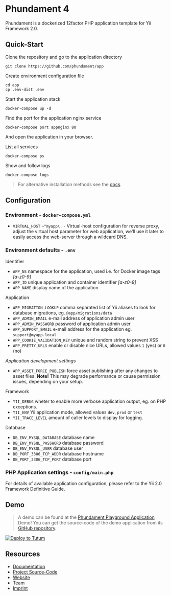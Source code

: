 Phundament 4
============

Phundament is a dockerized 12factor PHP application template for Yii Framework 2.0.

Quick-Start
-----------

Clone the repository and go to the application directory

    git clone https://github.com/phundament/app

Create environment configuration file    
    
    cd app
    cp .env-dist .env

Start the application stack

    docker-compose up -d

Find the port for the application nginx service

    docker-compose port appnginx 80

And open the application in your browser.    

List all services    
    
    docker-compose ps

Show and follow logs    
    
    docker-compose logs

> For alternative installation methods see the [docs](docs/20-installation-composer.md).  
    
Configuration
-------------

### Environment - `docker-compose.yml`
     
 - `VIRTUAL_HOST` `~^myapp\.` - Virtual-host configuration for reverse proxy, adjust the virtual host parameter 
    for web application, we'll use it later to easily access the web-server through a wildcard DNS.


### Environment defaults - `.env`

Identifier

 - `APP_NS` namespace for the application, used i.e. for Docker image tags *[a-z0-9]*
 - `APP_ID` unique application and container identifier *[a-z0-9]*
 - `APP_NAME` display name of the application

Application
 
 - `APP_MIGRATION_LOOKUP` comma separated list of Yii aliases to look for database migrations, eg. `@app/migrations/data`
 - `APP_ADMIN_EMAIL` e-mail address of application admin user
 - `APP_ADMIN_PASSWORD` password of application admin user
 - `APP_SUPPORT_EMAIL` e-mail address for the application eg. `support@myapp.local`
 - `APP_COOKIE_VALIDATION_KEY` unique and random string to prevent XSS
 - `APP_PRETTY_URLS` enable or disable nice URLs, allowed values `1` (yes) or `0` (no)

*Application development settings*

 - `APP_ASSET_FORCE_PUBLISH` force asset publishing after any changes to asset files. **Note!** This may degrade performance or cause permission issues, depending on your setup.

 Framework
 
 - `YII_DEBUG` wheter to enable more verbose application output, eg. on PHP exceptions.
 - `YII_ENV` Yii application mode, allowed values `dev`, `prod` or `test`
 - `YII_TRACE_LEVEL` amount of caller levels to display for logging.
 
 Database
 
 - `DB_ENV_MYSQL_DATABASE` database name
 - `DB_ENV_MYSQL_PASSWORD` database password
 - `DB_ENV_MYSQL_USER` database user
 - `DB_PORT_3306_TCP_ADDR` database hostname
 - `DB_PORT_3306_TCP_PORT` database port

### PHP Application settings - `config/main.php`

For details of available application configuration, please refer to the Yii 2.0 Framework Definitive Guide. 


Demo
----

> A demo can be found at  the [Phundament Playground Application](https://github.com/phundament/playground/blob/master/README.md#phundament-developer-playground) Demo! 
> You can get the source-code of the demo application from its [GitHub repository](https://github.com/phundament/playground).

[![Deploy to Tutum](https://s.tutum.co/deploy-to-tutum.svg)](https://dashboard.tutum.co/stack/deploy/)

Resources
---------

- [Documentation](docs/README.md)
- [Project Source-Code](https://github.com/phundament/app)
- [Website](http://phundament.com)
- [Team](https://github.com/orgs/phundament/teams)
- [Imprint](http://herzogkommunikation.de/de/impressum-7.html)
